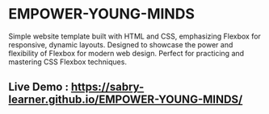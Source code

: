 # EMPOWER-YOUNG-MINDS
Simple website template built with HTML and CSS, emphasizing Flexbox for responsive, dynamic layouts. Designed to showcase the power and flexibility of Flexbox for modern web design. Perfect for practicing and mastering CSS Flexbox techniques.


## Live Demo : https://sabry-learner.github.io/EMPOWER-YOUNG-MINDS/
